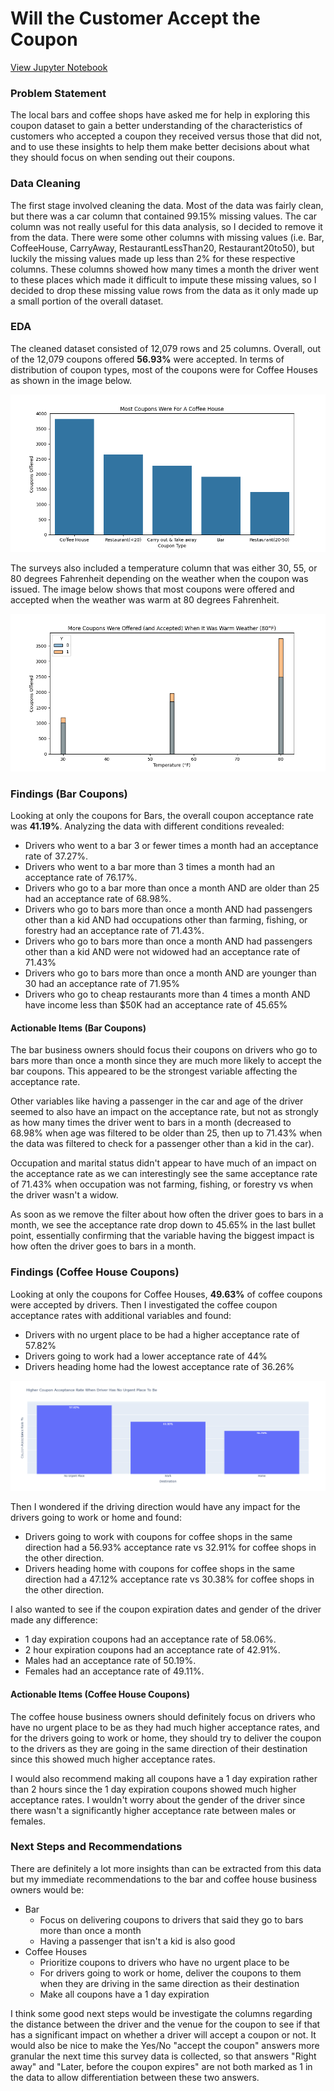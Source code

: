 # Will the Customer Accept the Coupon
[View Jupyter Notebook](Will_the_Customer_Accept_the_Coupon.ipynb)
### Problem Statement
The local bars and coffee shops have asked me for help in exploring this coupon dataset to gain a better understanding of the characteristics of customers who accepted a coupon they received versus those that did not, and to use these insights to help them make better decisions about what they should focus on when sending out their coupons.
### Data Cleaning
The first stage involved cleaning the data. Most of the data was fairly clean, but there was a car column that contained 99.15% missing values. The car column was not really useful for this data analysis, so I decided to remove it from the data. There were some other columns with missing values (i.e. Bar, CoffeeHouse, CarryAway, RestaurantLessThan20, Restaurant20to50), but luckily the missing values made up less than 2% for these respective columns. These columns showed how many times a month the driver went to these places which made it difficult to impute these missing values, so I decided to drop these missing value rows from the data as it only made up a small portion of the overall dataset.
### EDA
The cleaned dataset consisted of 12,079 rows and 25 columns. Overall, out of the 12,079 coupons offered **56.93%** were accepted. In terms of distribution of coupon types, most of the coupons were for Coffee Houses as shown in the image below.

![Coupons](images/Most_Coupons_Were_For_A_Coffee_House.png)

The surveys also included a temperature column that was either 30, 55, or 80 degrees Fahrenheit depending on the weather when the coupon was issued. The image below shows that most coupons were offered and accepted when the weather was warm at 80 degrees Fahrenheit.

![Temperature](images/More_Coupons_Were_Offered_and_Accepted_When_It_Was_Warm_Weather.png)

### Findings (Bar Coupons)
Looking at only the coupons for Bars, the overall coupon acceptance rate was **41.19%**. Analyzing the data with different conditions revealed:
- Drivers who went to a bar 3 or fewer times a month had an acceptance rate of 37.27%.
- Drivers who went to a bar more than 3 times a month had an acceptance rate of 76.17%.
- Drivers who go to a bar more than once a month AND are older than 25 had an acceptance rate of 68.98%.
- Drivers who go to bars more than once a month AND had passengers other than a kid AND had occupations other than farming, fishing, or forestry had an acceptance rate of 71.43%.
- Drivers who go to bars more than once a month AND had passengers other than a kid AND were not widowed had an acceptance rate of 71.43%
- Drivers who go to bars more than once a month AND are younger than 30 had an acceptance rate of 71.95%
- Drivers who go to cheap restaurants more than 4 times a month AND have income less than $50K had an acceptance rate of 45.65%
#### Actionable Items (Bar Coupons)
The bar business owners should focus their coupons on drivers who go to bars more than once a month since they are much more likely to accept the bar coupons. This appeared to be the strongest variable affecting the acceptance rate.

Other variables like having a passenger in the car and age of the driver seemed to also have an impact on the acceptance rate, but not as strongly as how many times the driver went to bars in a month (decreased to 68.98% when age was filtered to be older than 25, then up to 71.43% when the data was filtered to check for a passenger other than a kid in the car).

Occupation and marital status didn't appear to have much of an impact on the acceptance rate as we can interestingly see the same acceptance rate of 71.43% when occupation was not farming, fishing, or forestry vs when the driver wasn't a widow.

As soon as we remove the filter about how often the driver goes to bars in a month, we see the acceptance rate drop down to 45.65% in the last bullet point, essentially confirming that the variable having the biggest impact is how often the driver goes to bars in a month.

### Findings (Coffee House Coupons)
Looking at only the coupons for Coffee Houses, **49.63%** of coffee coupons were accepted by drivers. Then I investigated the coffee coupon acceptance rates with additional variables and found:
- Drivers with no urgent place to be had a higher acceptance rate of 57.82%
- Drivers going to work had a lower acceptance rate of 44%
- Drivers heading home had the lowest acceptance rate of 36.26%

![Destination](images/Higher_Coupon_Acceptance_Rate_When_Driver_Has_No_Urgent_Place_To_Be.png)

Then I wondered if the driving direction would have any impact for the drivers going to work or home and found:
- Drivers going to work with coupons for coffee shops in the same direction had a 56.93% acceptance rate vs 32.91% for coffee shops in the other direction.
- Drivers heading home with coupons for coffee shops in the same direction had a 47.12% acceptance rate vs 30.38% for coffee shops in the other direction.

I also wanted to see if the coupon expiration dates and gender of the driver made any difference:
- 1 day expiration coupons had an acceptance rate of 58.06%.
- 2 hour expiration coupons had an acceptance rate of 42.91%.
- Males had an acceptance rate of 50.19%.
- Females had an acceptance rate of 49.11%.

#### Actionable Items (Coffee House Coupons)
The coffee house business owners should definitely focus on drivers who have no urgent place to be as they had much higher acceptance rates, and for the drivers going to work or home, they should try to deliver the coupon to the drivers as they are going in the same direction of their destination since this showed much higher acceptance rates.

I would also recommend making all coupons have a 1 day expiration rather than 2 hours since the 1 day expiration coupons showed much higher acceptance rates. I wouldn't worry about the gender of the driver since there wasn't a significantly higher acceptance rate between males or females.

### Next Steps and Recommendations
There are definitely a lot more insights than can be extracted from this data but my immediate recommendations to the bar and coffee house business owners would be:
- Bar
  - Focus on delivering coupons to drivers that said they go to bars more than once a month
  - Having a passenger that isn't a kid is also good
- Coffee Houses
  - Prioritize coupons to drivers who have no urgent place to be
  - For drivers going to work or home, deliver the coupons to them when they are driving in the same direction as their destination
  - Make all coupons have a 1 day expiration

I think some good next steps would be investigate the columns regarding the distance between the driver and the venue for the coupon to see if that has a significant impact on whether a driver will accept a coupon or not. It would also be nice to make the Yes/No "accept the coupon" answers more granular the next time this survey data is collected, so that answers "Right away" and "Later, before the coupon expires" are not both marked as 1 in the data to allow differentiation between these two answers.
